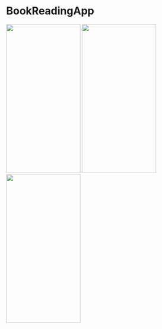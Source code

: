 # BookReadingApp


<img src="https://github.com/BikiLearner/BookReadingApp/assets/97147323/ac8dc149-ec59-4d8b-b5f8-4467e3606bdb" width="200" height="400">
<img src="https://github.com/BikiLearner/BookReadingApp/assets/97147323/33baf500-1e86-4be3-8936-26d6a664bd45" width="200" height="400">
<img src="https://github.com/BikiLearner/BookReadingApp/assets/97147323/2c85f374-0eea-4d0f-a4b8-cd39dc72db00" width="200" height="400">

